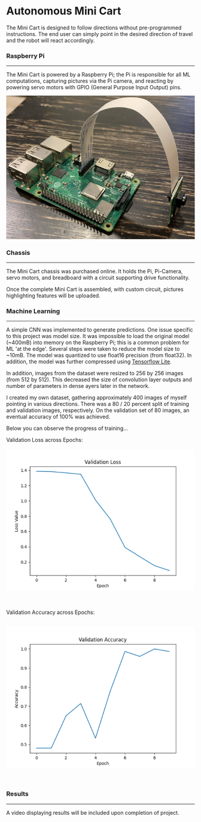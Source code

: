 <h1>Autonomous Mini Cart</h1>

The Mini Cart is designed to follow directions without pre-programmed instructions. The end
user can simply point in the desired direction of travel and the robot will react accordingly.

<h3>Raspberry Pi</h3>
<hr>

The Mini Cart is powered by a Raspberry Pi; the Pi is responsible for all ML computations, 
capturing pictures via the Pi camera, and reacting by powering servo motors with GPIO 
(General Purpose Input Output) pins.

![](images/pi.jpg)

<h3>Chassis</h3>
<hr>

The Mini Cart chassis was purchased online. It holds the Pi, Pi-Camera, servo motors, and
breadboard with a circuit supporting drive functionality.

Once the complete Mini Cart is assembled, with custom circuit, pictures
highlighting features will be uploaded.

<h3>Machine Learning</h3>
<hr>

A simple CNN was implemented to generate predictions. One issue specific to this project
was model size. It was impossible to load the original model (~400mB) into memory on the
Raspberry Pi; this is a common problem for ML 'at the edge'. Several steps were taken to 
reduce the model size to ~10mB. The model was quantized to use float16 precision (from
float32). In addition, the model was further compressed using 
<a href = "https://www.tensorflow.org/lite" target = "_blank">Tensorflow Lite</a>. 

In addition, images from the dataset were resized to 256 by 256 images (from 512 by 512).
This decreased the size of convolution layer outputs and number of parameters in dense 
ayers later in the network.

I created my own dataset, gathering approximately 400 images of myself pointing in 
various directions. There was a 80 / 20 percent split of training and validation images, 
respectively. On the validation set of 80 images, an eventual accuracy of 100% was 
achieved.

Below you can observe the progress of training...

Validation Loss across Epochs:<br><br>
![](trained_models/model_v1/val_loss.png)

<br>

Validation Accuracy across Epochs: <br><br>

![](trained_models/model_v1/val_sparse_categorical_accuracy.png)

<br>

<h3>Results</h3>
<hr>

A video displaying results will be included upon completion of project.